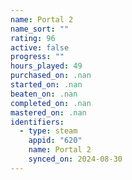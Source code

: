 ```yaml
---
name: Portal 2
name_sort: ""
rating: 96
active: false
progress: ""
hours_played: 49
purchased_on: .nan
started_on: .nan
beaten_on: .nan
completed_on: .nan
mastered_on: .nan
identifiers:
  - type: steam
    appid: "620"
    name: Portal 2
    synced_on: 2024-08-30
---
```

